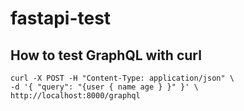# fastapi-test

## How to test GraphQL with curl
```
curl -X POST -H "Content-Type: application/json" \
-d '{ "query": "{user { name age } }" }' \
http://localhost:8000/graphql
```